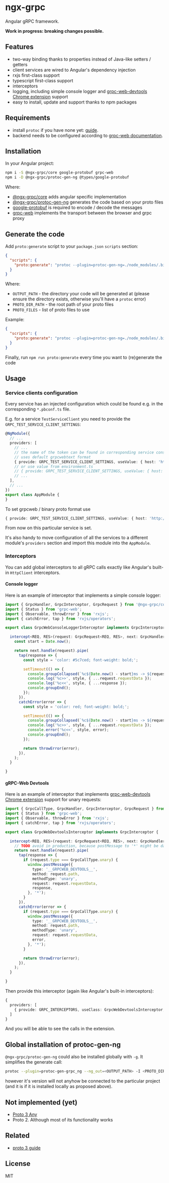 # ngx-grpc

Angular gRPC framework.

**Work in progress: breaking changes possible.**

## Features

- two-way binding thanks to properties instead of Java-like setters / getters
- client services are wired to Angular's dependency injection
- rxjs first-class support
- typescript first-class support
- interceptors
- logging, including simple console logger and [grpc-web-devtools Chrome extension](https://github.com/SafetyCulture/grpc-web-devtools) support
- easy to install, update and support thanks to npm packages

## Requirements

- install `protoc` if you have none yet: [guide](https://github.com/protocolbuffers/protobuf#protocol-compiler-installation).
- backend needs to be configured according to [grpc-web documentation](https://github.com/grpc/grpc-web).

## Installation

In your Angular project:

```sh
npm i -S @ngx-grpc/core google-protobuf grpc-web
npm i -D @ngx-grpc/protoc-gen-ng @types/google-protobuf
```

Where:

- [@ngx-grpc/core](https://github.com/ngx-grpc/core) adds angular specific implementation
- [@ngx-grpc/protoc-gen-ng](https://github.com/ngx-grpc/protoc-gen-ng) generates the code based on your proto files
- [google-protobuf](https://github.com/protocolbuffers/protobuf/tree/master/js) is required to encode / decode the messages
- [grpc-web](https://github.com/grpc/grpc-web) implements the transport between the browser and grpc proxy

## Generate the code

Add `proto:generate` script to your `package.json` `scripts` section:

```json
{
  "scripts": {
    "proto:generate": "protoc --plugin=protoc-gen-ng=./node_modules/.bin/protoc-gen-ng --ng_out=<OUTPUT_PATH> -I <PROTO_DIR_PATH> <PROTO_FILES>"
  }
}
```

Where:

- `OUTPUT_PATH` - the directory your code will be generated at (please ensure the directory exists, otherwise you'll have a `protoc` error)
- `PROTO_DIR_PATH` - the root path of your proto files
- `PROTO_FILES` - list of proto files to use

Example:

```json
{
  "scripts": {
    "proto:generate": "protoc --plugin=protoc-gen-ng=./node_modules/.bin/protoc-gen-ng --ng_out=./src/proto -I ../proto ../proto/**/*.proto"
  }
}
```

Finally, run `npm run proto:generate` every time you want to (re)generate the code

## Usage

### Service clients configuration

Every service has an injected configuration which could be found e.g. in the corresponding `*.pbconf.ts` file.

E.g. for a service `TestServiceClient` you need to provide the `GRPC_TEST_SERVICE_CLIENT_SETTINGS`:

```ts
@NgModule({
  // ...
  providers: [
    // ...
    // the name of the token can be found in corresponding service constructor
    // uses default grpcwebtext format
    { provide: GRPC_TEST_SERVICE_CLIENT_SETTINGS, useValue: { host: 'http://localhost:8080' } },
    // or use value from environment.ts
    // { provide: GRPC_TEST_SERVICE_CLIENT_SETTINGS, useValue: { host: environment.host } },
    // ...
  ],
  // ...
})
export class AppModule {
}
```

To set grpcweb / binary proto format use

```ts
{ provide: GRPC_TEST_SERVICE_CLIENT_SETTINGS, useValue: { host: 'http://localhost:8080', format: 'binary' } },
```

From now on this particular service is set.

It's also handy to move configuration of all the services to a different module's `providers` section and import this module into the `AppModule`.

### Interceptors

You can add global interceptors to all gRPC calls exactly like Angular's built-in `HttpClient` interceptors.

#### Console logger

Here is an example of interceptor that implements a simple console logger:

```ts
import { GrpcHandler, GrpcInterceptor, GrpcRequest } from '@ngx-grpc/core';
import { Status } from 'grpc-web';
import { Observable, throwError } from 'rxjs';
import { catchError, tap } from 'rxjs/operators';

export class GrpcWebConsoleLoggerInterceptor implements GrpcInterceptor {

  intercept<REQ, RES>(request: GrpcRequest<REQ, RES>, next: GrpcHandler): Observable<RES | Status> {
    const start = Date.now();

    return next.handle(request).pipe(
      tap(response => {
        const style = 'color: #5c7ced; font-weight: bold;';

        setTimeout(() => {
          console.groupCollapsed(`%c${Date.now() - start}ms -> ${request.path}`, style);
          console.log('%c>>', style, { ...request.requestData });
          console.log('%c<<', style, { ...response });
          console.groupEnd();
        });
      }),
      catchError(error => {
        const style = 'color: red; font-weight: bold;';

        setTimeout(() => {
          console.groupCollapsed(`%c${Date.now() - start}ms -> ${request.path}`, style);
          console.log('%c>>', style, { ...request.requestData });
          console.error('%c<<', style, error);
          console.groupEnd();
        });

        return throwError(error);
      }),
    );
  }

}
```

#### gRPC-Web Devtools

Here is an example of interceptor that implements [grpc-web-devtools Chrome extension](https://github.com/SafetyCulture/grpc-web-devtools) support for unary requests:

```ts
import { GrpcCallType, GrpcHandler, GrpcInterceptor, GrpcRequest } from '@ngx-grpc/core';
import { Status } from 'grpc-web';
import { Observable, throwError } from 'rxjs';
import { catchError, tap } from 'rxjs/operators';

export class GrpcWebDevtoolsInterceptor implements GrpcInterceptor {

  intercept<REQ, RES>(request: GrpcRequest<REQ, RES>, next: GrpcHandler): Observable<RES | Status> {
    // TODO avoid in production, because postMessage to '*' might be dangerous
    return next.handle(request).pipe(
      tap(response => {
        if (request.type === GrpcCallType.unary) {
          window.postMessage({
            type: '__GRPCWEB_DEVTOOLS__',
            method: request.path,
            methodType: 'unary',
            request: request.requestData,
            response,
          }, '*');
        }
      }),
      catchError(error => {
        if (request.type === GrpcCallType.unary) {
          window.postMessage({
            type: '__GRPCWEB_DEVTOOLS__',
            method: request.path,
            methodType: 'unary',
            request: request.requestData,
            error,
          }, '*');
        }

        return throwError(error);
      }),
    );
  }

}
```

Then provide this interceptor (again like Angular's built-in interceptors):

```ts
{
  providers: [
    { provide: GRPC_INTERCEPTORS, useClass: GrpcWebDevtoolsInterceptor, multi: true },
  ]
}
```

And you will be able to see the calls in the extension.

## Global installation of protoc-gen-ng

`@ngx-grpc/protoc-gen-ng` could also be installed globally with `-g`. It simplifies the generate call:

```sh
protoc --plugin=protoc-gen-grpc_ng --ng_out=<OUTPUT_PATH> -I <PROTO_DIR_PATH> <PROTO_FILES>
```

however it's version will not anyhow be connected to the particular project (and it is if it is installed locally as proposed above).

## Not implemented (yet)

- [Proto 3 Any](https://developers.google.com/protocol-buffers/docs/proto3#any)
- Proto 2. Although most of its functionality works

## Related

- [proto 3 guide](https://developers.google.com/protocol-buffers/docs/proto3)

## License

MIT
